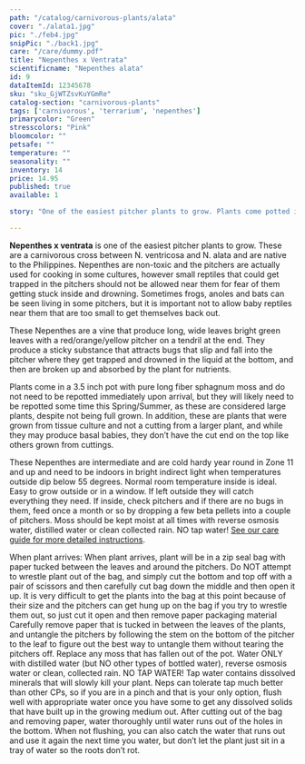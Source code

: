 ```yaml
---
path: "/catalog/carnivorous-plants/alata"
cover: "./alata1.jpg"
pic: "./feb4.jpg"
snipPic: "./back1.jpg"
care: "/care/dummy.pdf"
title: "Nepenthes x Ventrata"
scientificname: "Nepenthes alata"
id: 9 
dataItemId: 12345678
sku: "sku_GjWTZsvKuYGmRe"
catalog-section: "carnivorous-plants"
tags: ['carnivorous', 'terrarium', 'nepenthes']
primarycolor: "Green"
stresscolors: "Pink"
bloomcolor: ""
petsafe: ""
temperature: ""
seasonality: ""
inventory: 14
price: 14.95
published: true
available: 1

story: "One of the easiest pitcher plants to grow. Plants come potted in a 3.5 inch square plastic pot with pure long fiber sphagnum moss, so it is ready to go and doesn't need to be repotted in a different medium. These would be considered large starters are their leaves span between 9 inches and 12 inches at the largest point. Plants have an average of five or six pitchers."

---
```

<strong>Nepenthes x ventrata</strong> is one of the easiest pitcher plants to grow. These are a carnivorous cross between N. ventricosa and N. alata and are native to the Philippines. Nepenthes are non-toxic and the pitchers are actually used for cooking in some cultures, however small reptiles that could get trapped in the pitchers should not be allowed near them for fear of them getting stuck inside and drowning. Sometimes frogs, anoles and bats can be seen living in some pitchers, but it is important not to allow baby reptiles near them that are too small to get themselves back out. 

These Nepenthes are a vine that produce long, wide leaves bright green leaves with a red/orange/yellow pitcher on a tendril at the end. They produce a sticky substance that attracts bugs that slip and fall into the pitcher where they get trapped and drowned in the liquid at the bottom, and then are broken up and absorbed by the plant for nutrients. 

Plants come in a 3.5 inch pot with pure long fiber sphagnum moss and do not need to be repotted immediately upon arrival, but they will likely need to be repotted some time this Spring/Summer, as these are considered large plants, despite not being full grown. In addition, these are plants that were grown from tissue culture and not a cutting from a larger plant, and while they may produce basal babies, they don’t have the cut end on the top like others grown from cuttings.  


These Nepenthes are intermediate and are cold hardy year round in Zone 11 and up and need to be indoors in bright indirect light when temperatures outside dip below 55 degrees. Normal room temperature inside is ideal. Easy to grow outside or in a window. If left outside they will catch everything they need. If inside, check pitchers and if there are no bugs in them, feed once a month or so by dropping a few beta pellets into a couple of pitchers. Moss should be kept moist at all times with reverse osmosis water, distilled water or clean collected rain. NO tap water! [See our care guide for more detailed instructions](/care/alata/).


When plant arrives: When plant arrives, plant will be in a zip seal bag with paper tucked between the leaves and around the pitchers. Do NOT attempt to wrestle plant out of the bag, and simply cut the bottom and top off with a pair of scissors and then carefully cut bag down the middle and then open it up. It is very difficult to get the plants into the bag at this point because of their size and the pitchers can get hung up on the bag if you try to wrestle them out, so just cut it open and then remove paper packaging material Carefully remove paper that is tucked in between the leaves of the plants, and untangle the pitchers by following the stem on the bottom of the  pitcher to the leaf to figure out the best way to untangle them without tearing the pitchers off. Replace any moss that has fallen out of the pot. Water ONLY with distilled water (but NO other types of bottled water), reverse osmosis water or clean, collected rain. NO TAP WATER! Tap water contains dissolved minerals that will slowly kill your plant. Neps can tolerate tap much better than other CPs, so if you are in a pinch and that is your only option, flush well with appropriate water once you have some to get any dissolved solids that have built up in the growing medium out. After cutting out of the bag and removing paper, water thoroughly until water runs out of the holes in the bottom. When not flushing, you can also catch the water that runs out and use it again the next time you water, but don’t let the plant just sit in a tray of water so the roots don’t rot. 